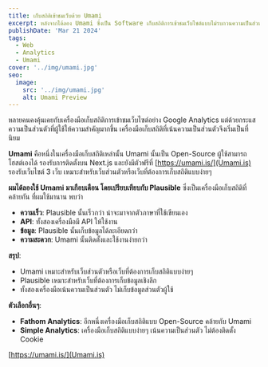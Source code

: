 ```yaml
---
title: เก็บสถิติเข้าชมเว็บด้วย Umami
excerpt: หลังจากได้ลอง Umami ซึ่งเป็น Software เก็บสถิติการเข้าชมเว็บไซต์แบบไม่รบกวนความเป็นส่วนตัวของผู้ใช้งานและไม่ต้องทำ Cookie Consent เลยนำมาลองเทียบกับ Plausible
publishDate: 'Mar 21 2024'
tags:
  - Web
  - Analytics
  - Umami
cover: '../img/umami.jpg'
seo:
  image:
    src: '../img/umami.jpg'
    alt: Umami Preview
---
```


หลายคนคงคุ้นเคยกับเครื่องมือเก็บสถิติการเข้าชมเว็บไซต์อย่าง Google Analytics แต่ด้วยกระแสความเป็นส่วนตัวที่ผู้ใช้ให้ความสำคัญมากขึ้น เครื่องมือเก็บสถิติที่เน้นความเป็นส่วนตัวจึงเริ่มเป็นที่นิยม

**Umami** คือหนึ่งในเครื่องมือเก็บสถิติเหล่านั้น Umami นั้นเป็น Open-Source ผู้ใช้สามารถโฮสต์เองได้ รองรับการติดตั้งบน Next.js และยังมีตัวฟรีที่ [https://umami.is/](Umami.is) รองรับเว็บไซต์ 3 เว็บ เหมาะสำหรับเว็บส่วนตัวหรือเว็บที่ต้องการเก็บสถิติแบบง่ายๆ

**ผมได้ลองใช้ Umami มาเกือบเดือน โดยเปรียบเทียบกับ Plausible** ซึ่งเป็นเครื่องมือเก็บสถิติที่คล้ายกัน ที่ผมใช้มานาน พบว่า

- **ความเร็ว**: Plausible นั้นเร็วกว่า น่าจะมาจากตัวภาษาที่ใช้เขียนเอง
- **API**: ทั้งสองเครื่องมือมี API ให้ใช้งาน
- **ข้อมูล**: Plausible นั้นเก็บข้อมูลได้ละเอียดกว่า
- **ความสะดวก**: Umami นั้นติดตั้งและใช้งานง่ายกว่า

**สรุป**:

- Umami เหมาะสำหรับเว็บส่วนตัวหรือเว็บที่ต้องการเก็บสถิติแบบง่ายๆ
- Plausible เหมาะสำหรับเว็บที่ต้องการเก็บข้อมูลเชิงลึก
- ทั้งสองเครื่องมือเน้นความเป็นส่วนตัว ไม่เก็บข้อมูลส่วนตัวผู้ใช้

**ตัวเลือกอื่นๆ**:

- **Fathom Analytics**: อีกหนึ่งเครื่องมือเก็บสถิติแบบ Open-Source คล้ายกับ Umami
- **Simple Analytics**: เครื่องมือเก็บสถิติแบบง่ายๆ เน้นความเป็นส่วนตัว ไม่ต้องติดตั้ง Cookie

[https://umami.is/](Umami.is)
